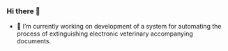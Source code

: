 ### Hi there 👋

- 🔭 I’m currently working on development of a system for automating the process of extinguishing electronic veterinary accompanying documents.

<!--
**GequCoder/GequCoder** is a ✨ _special_ ✨ repository because its `README.md` (this file) appears on your GitHub profile.

Here are some ideas to get you started:



- 🔭 I’m currently working on development of a system for automating the process of extinguishing electronic veterinary accompanying documents.
- 🌱 I’m currently learning ...
- 👯 I’m looking to collaborate on ...
- 🤔 I’m looking for help with ...
- 💬 Ask me about ...
- 📫 How to reach me: ...
- 😄 Pronouns: ...
- ⚡ Fun fact: ...
-->
